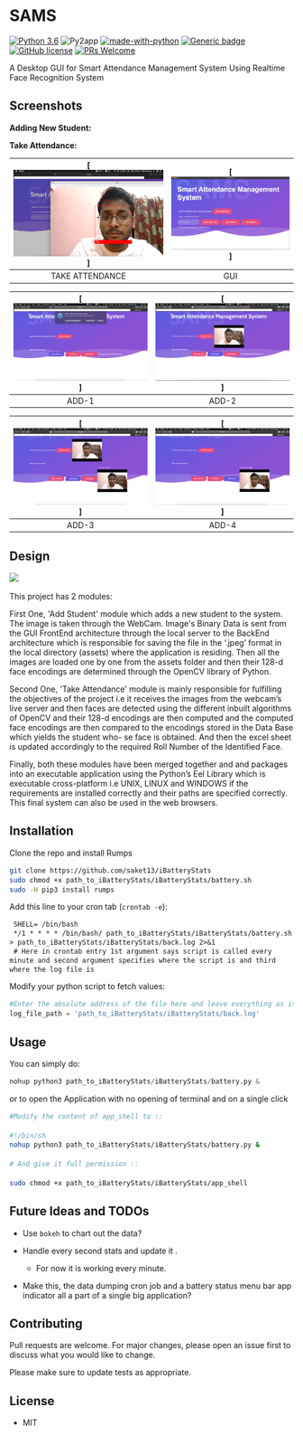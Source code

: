 # SAMS

[![Python 3.6](https://img.shields.io/badge/python-3.6-blue.svg)](https://www.python.org/downloads/release/python-360/)
![Py2app](https://img.shields.io/pypi/pyversions/py2app)
[![made-with-python](https://img.shields.io/badge/Made%20with-Python-1f425f.svg)](https://www.python.org/)
[![Generic badge](https://img.shields.io/badge/<Uses>-<OpenCV>-<COLOR>.svg)](https://opencv.org)
[![GitHub license](https://img.shields.io/github/license/saket13/SAMS)](https://github.com/saket13/SAMS/blob/master/LICENSE)
[![PRs Welcome](https://img.shields.io/badge/PRs-welcome-brightgreen.svg?style=flat-square)](http://makeapullrequest.com)

A Desktop GUI for Smart Attendance Management System Using Realtime Face Recognition System


## Screenshots

**Adding New Student:**

**Take Attendance:**

| [![LIVE-STREAM](LIVE-STREAM.png)]  |  [![GUI](sams.png)] |
|:---:|:---:|
| TAKE ATTENDANCE | GUI |

| [![Add-1](ADD-1.png)]  |  [![ADD-2](ADD-2.png)] |
|:---:|:---:|
| ADD-1 | ADD-2 |

| [![Add-3](ADD-3.png)]  |  [![ADD-4](ADD-4.png)] |
|:---:|:---:|
| ADD-3 | ADD-4 |

## Design

![](FINAL_GUI.png)


This project has 2 modules:

First One, 'Add Student' module which adds a new student to the system. The image is taken through the WebCam. Image's Binary Data is sent from
             the GUI FrontEnd architecture through the local server
             to the BackEnd architecture which is responsible for saving the file in the ‘.jpeg’ format in the local directory (assets)
             where the application is residing. Then all the images are loaded one by one from the assets folder and then
             their 128-d face encodings are determined through the OpenCV library of Python.

Second One, 'Take Attendance' module is mainly responsible for fulfilling the objectives of the
            project i.e it receives the images from the webcam’s live server and then faces are detected using the
            different inbuilt algorithms of OpenCV and their 128-d encodings are then computed and the computed
            face encodings are then compared to the encodings stored in the Data Base which yields the student who-
            se face is obtained. And then the excel sheet is updated accordingly to the required Roll Number of the
            Identified Face.
            
Finally, both these modules have been merged together and and packages into an executable
            application using the Python’s Eel Library which is executable cross-platform i.e UNIX, LINUX and
            WINDOWS if the requirements are installed correctly and their paths are specified correctly. This final
            system can also be used in the web browsers.

## Installation

Clone the repo and install Rumps

```bash
git clone https://github.com/saket13/iBatteryStats 
sudo chmod +x path_to_iBatteryStats/iBatteryStats/battery.sh
sudo -H pip3 install rumps

```

Add this line to your cron tab (`crontab -e`):

     SHELL= /bin/bash   
     */1 * * * * /bin/bash/ path_to_iBatteryStats/iBatteryStats/battery.sh > path_to_iBatteryStats/iBatteryStats/back.log 2>&1
     # Here in crontab entry 1st argument says script is called every minute and second argument specifies where the script is and third where the log file is 

Modify your python script to fetch values:

```python
#Enter the absolute address of the file here and leave everything as it is
log_file_path = 'path_to_iBatteryStats/iBatteryStats/back.log'

```

## Usage

You can simply do:

```python
nohup python3 path_to_iBatteryStats/iBatteryStats/battery.py &

```
or to open the Application with no opening of terminal and on a single click

```bash
#Modify the content of app_shell to ::

#!/bin/sh
nohup python3 path_to_iBatteryStats/iBatteryStats/battery.py &

# And give it full permission ::

sudo chmod +x path_to_iBatteryStats/iBatteryStats/app_shell

```
## Future Ideas and TODOs

* Use `bokeh` to chart out the data?

* Handle every second stats and update it .
    * For now it is working every minute.

* Make this, the data dumping cron job and a battery status menu bar app indicator all a part of a single big application?

## Contributing
Pull requests are welcome. For major changes, please open an issue first to discuss what you would like to change.

Please make sure to update tests as appropriate.

## License

* MIT
